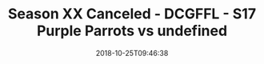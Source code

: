 ---
title: Season XX Canceled - DCGFFL - S17 Purple Parrots vs undefined
teams-score:
- team: _teams/s17-purple.md
  score:
- team: ''
  score: 18
mvp: B. McEvoy (Purple); J. Maroney (P.Blue)
game-ball: M. Hess (Purple); M. Montes de Oca (P.Blue)
season: 17
week: 5
date: '2018-10-25T09:46:38'
pageid: season-17-week-5-october-19-21-2018-6703-vs-6700
---